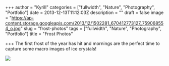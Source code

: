 +++
author = "Kyrill"
categories = ["fullwidth", "Nature", "Photography", "Portfolio"]
date = 2013-12-13T11:12:03Z
description = ""
draft = false
image = "https://ap-content.storage.googleapis.com/2013/12/1502281_670412773127_759068554_o.jpg"
slug = "frost-photos"
tags = ["fullwidth", "Nature", "Photography", "Portfolio"]
title = "Frost Photos"

+++
The first frost of the year has hit and mornings are the perfect time to capture some macro images of ice crystals!

![](https://ap-content.storage.googleapis.com/2013/12/1501308_670412778117_1777275904_o.jpg)



